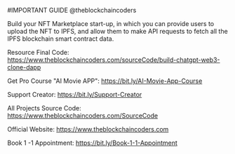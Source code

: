 #IMPORTANT GUIDE
@theblockchaincoders

Build your NFT Marketplace start-up, in which you can provide users to upload the NFT to IPFS, and allow them to make API requests to fetch all the IPFS blockchain smart contract data.

Resource Final Code: https://www.theblockchaincoders.com/sourceCode/build-chatgpt-web3-clone-dapp

Get Pro Course "AI Movie APP": https://bit.ly/AI-Movie-App-Course

Support Creator: https://bit.ly/Support-Creator

All Projects Source Code: https://www.theblockchaincoders.com/SourceCode

Official Website: https://www.theblockchaincoders.com

Book 1 -1 Appointment: https://bit.ly/Book-1-1-Appointment
